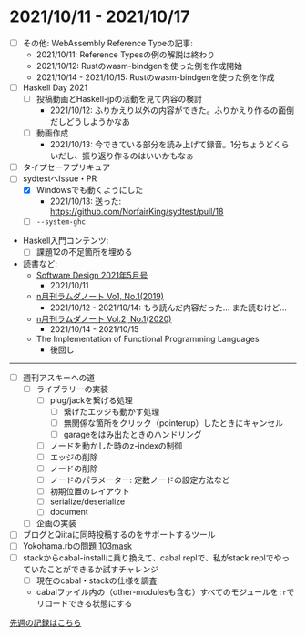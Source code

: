 # 2021/10/11 - 2021/10/17

- [ ] その他: WebAssembly Reference Typeの記事:
    - 2021/10/11: Reference Typesの例の解説は終わり
    - 2021/10/12: Rustのwasm-bindgenを使った例を作成開始
    - 2021/10/14 - 2021/10/15: Rustのwasm-bindgenを使った例を作成
- [ ] Haskell Day 2021
    - [ ] 投稿動画とHaskell-jpの活動を見て内容の検討
        - 2021/10/12: ふりかえり以外の内容ができた。ふりかえり作るの面倒だしどうしようかなあ
    - [ ] 動画作成
        - 2021/10/13: 今できている部分を読み上げて録音。1分ちょうどくらいだし、振り返り作るのはいいかもなぁ
- [ ] タイプセーフプリキュア
- [ ] sydtestへIssue・PR
    - [x] Windowsでも動くようにした
        - 2021/10/13: 送った: <https://github.com/NorfairKing/sydtest/pull/18>
    - [ ] `--system-ghc`
- Haskell入門コンテンツ:
    - [ ] 課題12の不足箇所を埋める
- 読書など:
    - [Software Design 2021年5月号](https://gihyo.jp/magazine/SD/archive/2021/202105)
        - 2021/10/11
    - [n月刊ラムダノート Vo1, No.1(2019)](https://www.lambdanote.com/products/nmonthly-vol-1-no-1-2019-ebook?variant=21993199730772)
        - 2021/10/12 - 2021/10/14: もう読んだ内容だった... また読むけど...
    - [n月刊ラムダノート Vol.2, No.1(2020)](https://www.lambdanote.com/products/nmonthly-vol-2-no-1-2020-ebook?variant=31876236214356)
        - 2021/10/14 - 2021/10/15
    - The Implementation of Functional Programming Languages
        - 後回し

------

- [ ] 週刊アスキーへの道
    - [ ] ライブラリーの実装
        - [ ] plug/jackを繋げる処理
            - [ ] 繋げたエッジも動かす処理
            - [ ] 無関係な箇所をクリック（pointerup）したときにキャンセル
            - [ ] garageをはみ出たときのハンドリング
        - [ ] ノードを動かした時のz-indexの制御
        - [ ] エッジの削除
        - [ ] ノードの削除
        - [ ] ノードのパラメーター: 定数ノードの設定方法など
        - [ ] 初期位置のレイアウト
        - [ ] serialize/deserialize
        - [ ] document
    - [ ] 企画の実装
- [ ] ブログとQiitaに同時投稿するのをサポートするツール
- [ ] Yokohama.rbの問題 [103mask](http://nabetani.sakura.ne.jp/yokohamarb/103mask/)
- [ ] stackからcabal-installに乗り換えて、cabal replで、私がstack replでやっていたことができるか試すチャレンジ
    - [ ] 現在のcabal・stackの仕様を調査
    - cabalファイル内の（other-modulesも含む）すべてのモジュールを`:r`でリロードできる状態にする

[先週の記録はこちら](https://github.com/igrep/daily-commits/blob/6c6ac627ab4d37db3bd08b7b8599098eb8022a96/yesterday.md)
